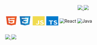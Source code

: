 <div align="center">
  <a href="https://github.com/abrantessantos">
    <img height="180em" src="[https://github-readme-stats.vercel.app/api?username=GabrielVeras-dev&show_icons=true&theme=tokyonight&include_all_commits=true&count_private=true](https://github-readme-stats.vercel.app/api/top-langs/?username=abrantessantos&layout=compact&langs_count=16&theme=tokyonight
)"/>
    <img height="180em" src="[https://github-readme-stats.vercel.app/api/top-langs/?username=GabrielVeras-dev&layout=compact&langs_count=16&theme=tokyonight](https://github-readme-stats.vercel.app/api/top-langs/?username=abrantessantos&layout=compact&langs_count=16&theme=tokyonight
)"/>
  </a>
</div>

<div style="display: inline_block"><br>
  <img align="center" alt="HTML" height="30" width="40" src="https://raw.githubusercontent.com/devicons/devicon/master/icons/html5/html5-original.svg">
  <img align="center" alt="CSS" height="30" width="40" src="https://raw.githubusercontent.com/devicons/devicon/master/icons/css3/css3-original.svg">
  <img align="center" alt="JavaScript" height="30" width="40" src="https://raw.githubusercontent.com/devicons/devicon/master/icons/javascript/javascript-plain.svg">
  <img align="center" alt="TypeScript" height="30" width="40" src="https://raw.githubusercontent.com/devicons/devicon/master/icons/typescript/typescript-plain.svg">
  <img align="center" alt="React" height="30" width="40" src="https://cdn.jsdelivr.net/gh/devicons/devicon/icons/react/react-original-wordmark.svg">
  <img align="center" alt="Java" height="30" width="40" src="https://cdn.jsdelivr.net/gh/devicons/devicon/icons/java/java-original-wordmark.svg"/>
</div>

##

<a href="mailto:abrantes004@gmail.com">
  <img src="https://img.shields.io/badge/-Gmail-%23333?style=for-the-badge&logo=gmail&logoColor=white" target="_blank">
</a>
<a href="https://www.linkedin.com/in/abrantessantos/" target="_blank">
  <img src="https://img.shields.io/badge/-LinkedIn-%230077B5?style=for-the-badge&logo=linkedin&logoColor=white" target="_blank">
</a>
